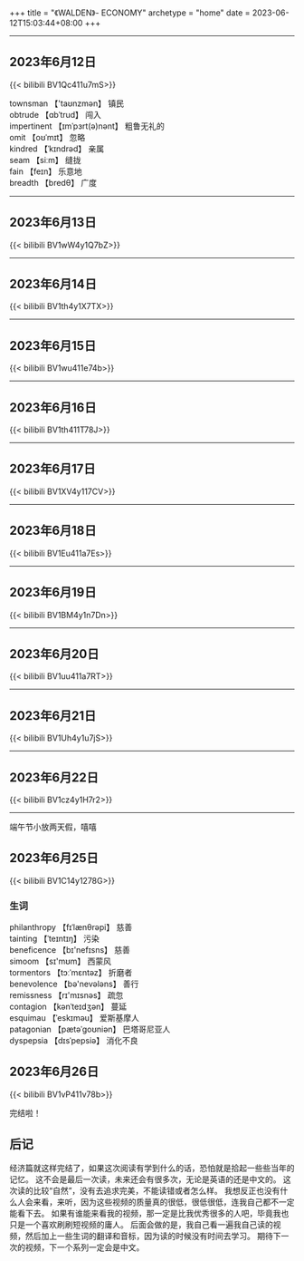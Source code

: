 +++
title = "《WALDEN》- ECONOMY"
archetype = "home"
date = 2023-06-12T15:03:44+08:00
+++

---
## 2023年6月12日

{{< bilibili BV1Qc411u7mS>}}

townsman 【'taʊnzmən】 镇民  
obtrude 【ɑbˈtrud】 闯入  
impertinent 【ɪmˈpɜrt(ə)nənt】 粗鲁无礼的  
omit 【oʊˈmɪt】 忽略  
kindred 【ˈkɪndrəd】 亲属  
seam 【siːm】 缝拢  
fain 【feɪn】 乐意地  
breadth 【bredθ】 广度  

---
## 2023年6月13日

{{< bilibili BV1wW4y1Q7bZ>}}

---
## 2023年6月14日

{{< bilibili BV1th4y1X7TX>}}

---
## 2023年6月15日

{{< bilibili BV1wu411e74b>}}

---
## 2023年6月16日

{{< bilibili BV1th411T78J>}}

---
## 2023年6月17日

{{< bilibili BV1XV4y117CV>}}

---
## 2023年6月18日

{{< bilibili BV1Eu411a7Es>}}

---
## 2023年6月19日

{{< bilibili BV1BM4y1n7Dn>}}

---
## 2023年6月20日

{{< bilibili BV1uu411a7RT>}}

---
## 2023年6月21日

{{< bilibili BV1Uh4y1u7jS>}}

---
## 2023年6月22日

{{< bilibili BV1cz4y1H7r2>}}

---
端午节小放两天假，嘻嘻

## 2023年6月25日

{{< bilibili BV1C14y1278G>}}

### 生词
philanthropy 【fɪˈlænθrəpi】 慈善  
tainting 【ˈteɪntɪŋ】 污染  
beneficence 【bɪ'nefɪsns】 慈善  
simoom 【sɪ'mʊm】 西蒙风  
tormentors 【tɔːˈmɛntəz】 折磨者  
benevolence 【bə'nevələns】 善行  
remissness 【rɪ'mɪsnəs】 疏忽  
contagion 【kənˈteɪdʒən】 蔓延  
esquimau 【ˈeskɪməu】 爱斯基摩人  
patagonian 【pætəˈgoʊniən】 巴塔哥尼亚人  
dyspepsia 【dɪsˈpepsiə】 消化不良  

## 2023年6月26日

{{< bilibili BV1vP411v78b>}}

完结啦！

## 后记

经济篇就这样完结了，如果这次阅读有学到什么的话，恐怕就是拾起一些些当年的记忆。
这不会是最后一次读，未来还会有很多次，无论是英语的还是中文的。
这次读的比较“自然”，没有去追求完美，不能读错或者怎么样。
我想反正也没有什么人会来看，来听，因为这些视频的质量真的很低，很低很低，连我自己都不一定能看下去。
如果有谁能来看我的视频，那一定是比我优秀很多的人吧，毕竟我也只是一个喜欢刷刷短视频的庸人。
后面会做的是，我自己看一遍我自己读的视频，然后加上一些生词的翻译和音标，因为读的时候没有时间去学习。
期待下一次的视频，下一个系列一定会是中文。
